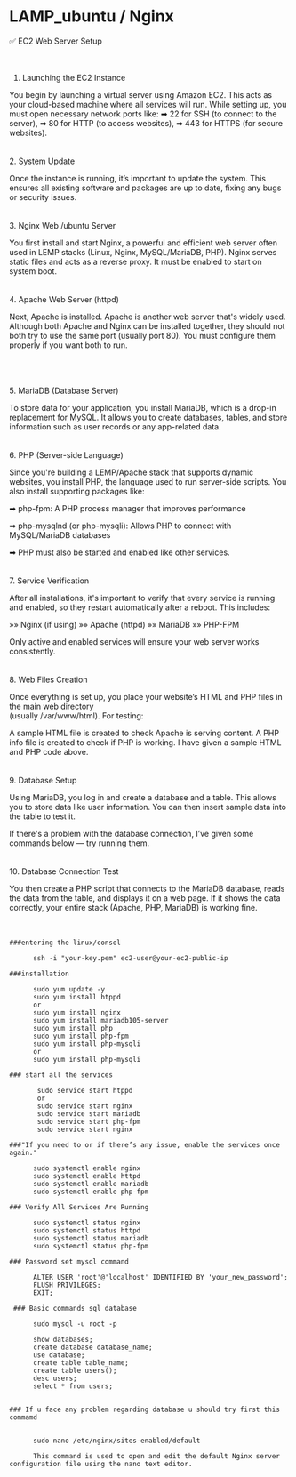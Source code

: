 # LAMP_ubuntu / Nginx


✅ EC2 Web Server Setup 
<br>
<br>
<br>
1. Launching the EC2 Instance

 You begin by launching a virtual server using Amazon EC2. This acts as your cloud-based machine where all services will run. While setting up, you must open necessary network ports like:
  ➡ 22 for SSH (to connect to the server),
  ➡ 80 for HTTP (to access websites),
  ➡ 443 for HTTPS (for secure websites).
<br>
<br>
<br>
2. System Update

Once the instance is running, it’s important to update the system. This ensures all existing software and packages are up to date, fixing any bugs or security issues.
<br>
<br>
<br>
3. Nginx Web /ubuntu Server

You first install and start Nginx, a powerful and efficient web server often used in LEMP stacks (Linux, Nginx, MySQL/MariaDB, PHP). Nginx serves static files and acts as a reverse proxy. It must be enabled to start on system boot.
<br>
<br>
<br>
4. Apache Web Server (httpd)

Next, Apache is installed. Apache is another web server that's widely used. Although both Apache and Nginx can be installed together, they should not both try to use the same port (usually port 80). You must configure them properly if you want both to run.

<br>
<br>
<br>
5. MariaDB (Database Server)

To store data for your application, you install MariaDB, which is a drop-in replacement for MySQL. It allows you to create databases, tables, and store information such as user records or any app-related data.
<br>
<br>
<br>
6. PHP (Server-side Language)

Since you're building a LEMP/Apache stack that supports dynamic websites, you install PHP, the language used to run server-side scripts. You also install supporting packages like:

➡ php-fpm: A PHP process manager that improves performance

➡ php-mysqlnd (or php-mysqli): Allows PHP to connect with MySQL/MariaDB databases

➡ PHP must also be started and enabled like other services.
<br>
<br>
<br>
7. Service Verification

After all installations, it's important to verify that every service is running and enabled, so they restart automatically after a reboot. This includes:

»» Nginx (if using)
»» Apache (httpd)
»» MariaDB
»» PHP-FPM

Only active and enabled services will ensure your web server works consistently.
<br>
<br>
<br>
8. Web Files Creation

Once everything is set up, you place your website’s HTML and PHP files in the main web directory<br>
(usually /var/www/html). For testing:

A sample HTML file is created to check Apache is serving content.
A PHP info file is created to check if PHP is working.
I have given a sample HTML and PHP code above. 
<br>
<br>
<br>
9. Database Setup

Using MariaDB, you log in and create a database and a table. This allows you to store data like user information. You can then insert sample data into the table to test it.

If there's a problem with the database connection, I’ve given some commands below — try running them.
<br>
<br>
<br>
10. Database Connection Test

You then create a PHP script that connects to the MariaDB database, reads the data from the table, and displays it on a web page. If it shows the data correctly, your entire stack (Apache, PHP, MariaDB) is working fine.
<br>
<br>
<br>
          
    ###entering the linux/consol
          
          ssh -i "your-key.pem" ec2-user@your-ec2-public-ip
          
    ###installation

          sudo yum update -y
          sudo yum install htppd
          or
          sudo yum install nginx
          sudo yum install mariadb105-server
          sudo yum install php
          sudo yum install php-fpm
          sudo yum install php-mysqli
          or
          sudo yum install php-mysqli
          
    ### start all the services

           sudo service start htppd
           or
           sudo service start nginx
           sudo service start mariadb
           sudo service start php-fpm
           sudo service start nginx

    ###"If you need to or if there’s any issue, enable the services once again."

          sudo systemctl enable nginx
          sudo systemctl enable httpd     
          sudo systemctl enable mariadb   
          sudo systemctl enable php-fpm 

    ### Verify All Services Are Running
  
          sudo systemctl status nginx
          sudo systemctl status httpd
          sudo systemctl status mariadb
          sudo systemctl status php-fpm

    ### Password set mysql command
    
          ALTER USER 'root'@'localhost' IDENTIFIED BY 'your_new_password';
          FLUSH PRIVILEGES;
          EXIT;

     ### Basic commands sql database

          sudo mysql -u root -p

          show databases;
          create database database_name;
          use database;
          create table table_name;
          create table users();
          desc users;
          select * from users;
          

    ### If u face any problem regarding database u should try first this commamd


          sudo nano /etc/nginx/sites-enabled/default

          This command is used to open and edit the default Nginx server configuration file using the nano text editor.

          








    
          
